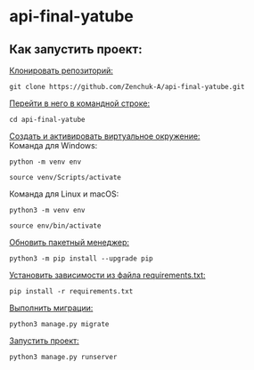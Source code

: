 # api-final-yatube
## Как запустить проект:

<ins>Клонировать репозиторий:</ins>

```
git clone https://github.com/Zenchuk-A/api-final-yatube.git
```
<ins>Перейти в него в командной строке:</ins>
 
```
cd api-final-yatube
```

<ins>Cоздать и активировать виртуальное окружение:</ins>  
Команда для Windows:
```
python -m venv env
```
```
source venv/Scripts/activate
```
Команда для Linux и macOS:
```
python3 -m venv env
```
```
source env/bin/activate
```
<ins>Обновить пакетный менеджер:</ins>  
```
python3 -m pip install --upgrade pip
```
<ins>Установить зависимости из файла requirements.txt:</ins>
```
pip install -r requirements.txt
```
<ins>Выполнить миграции:</ins>
```
python3 manage.py migrate
```
<ins>Запустить проект:</ins>
```
python3 manage.py runserver
```
